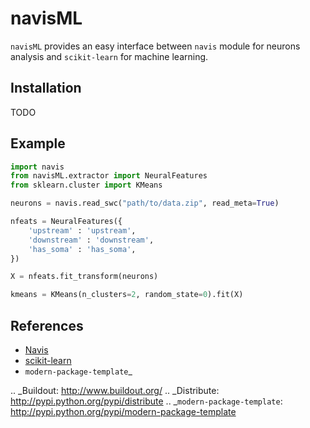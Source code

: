 navisML
=======

`navisML` provides an easy interface between `navis` module for neurons analysis and `scikit-learn` for machine learning.

## Installation

TODO

## Example

```python
import navis
from navisML.extractor import NeuralFeatures
from sklearn.cluster import KMeans

neurons = navis.read_swc("path/to/data.zip", read_meta=True)

nfeats = NeuralFeatures({
    'upstream' : 'upstream',
    'downstream' : 'downstream',
    'has_soma' : 'has_soma',    
})

X = nfeats.fit_transform(neurons)

kmeans = KMeans(n_clusters=2, random_state=0).fit(X)

```

## References

- [Navis](https://github.com/navis-org/navis)
- [scikit-learn](https://github.com/scikit-learn/scikit-learn/)
- `modern-package-template`_

.. _Buildout: http://www.buildout.org/
.. _Distribute: http://pypi.python.org/pypi/distribute
.. _`modern-package-template`: http://pypi.python.org/pypi/modern-package-template
